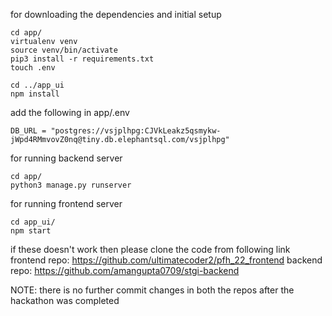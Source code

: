 for downloading the dependencies and initial setup

```
cd app/
virtualenv venv
source venv/bin/activate
pip3 install -r requirements.txt
touch .env

cd ../app_ui
npm install
```

add the following in app/.env
```
DB_URL = "postgres://vsjplhpg:CJVkLeakz5qsmykw-jWpd4RMmvovZ0nq@tiny.db.elephantsql.com/vsjplhpg"
```
for running backend server

```
cd app/
python3 manage.py runserver
```

for running frontend server

```
cd app_ui/
npm start
```

if these doesn't work then please clone the code from following link
frontend repo: https://github.com/ultimatecoder2/pfh_22_frontend
backend repo: https://github.com/amangupta0709/stgi-backend

NOTE: there is no further commit changes in both the repos after the hackathon was completed
